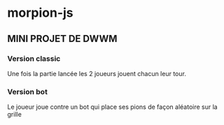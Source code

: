 # morpion-js
## MINI PROJET DE DWWM

### Version classic
Une fois la partie lancée les 2 joueurs jouent chacun leur tour.

### Version bot
Le joueur joue contre un bot qui place ses pions de façon aléatoire sur la grille
 
